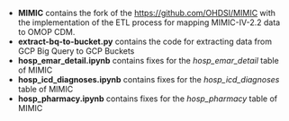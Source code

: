 - **MIMIC** contains the fork of the https://github.com/OHDSI/MIMIC with the implementation of the ETL process for mapping MIMIC-IV-2.2 data to OMOP CDM.
- **extract-bq-to-bucket.py** contains the code for extracting data from GCP Big Query to GCP Buckets
- **hosp_emar_detail.ipynb** contains fixes for the _hosp_emar_detail_ table of MIMIC
- **hosp_icd_diagnoses.ipynb** contains fixes for the _hosp_icd_diagnoses_ table of MIMIC
- **hosp_pharmacy.ipynb** contains fixes for the _hosp_pharmacy_ table of MIMIC
